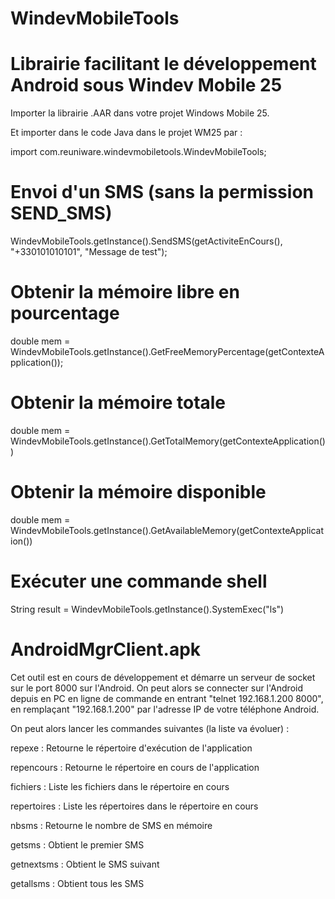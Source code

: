 # WindevMobileTools
# Librairie facilitant le développement Android sous Windev Mobile 25 #

Importer la librairie .AAR dans votre projet Windows Mobile 25.

Et importer dans le code Java dans le projet WM25 par :

import com.reuniware.windevmobiletools.WindevMobileTools;

# Envoi d'un SMS (sans la permission SEND_SMS) #

WindevMobileTools.getInstance().SendSMS(getActiviteEnCours(), "+330101010101", "Message de test");

# Obtenir la mémoire libre en pourcentage #

double mem = WindevMobileTools.getInstance().GetFreeMemoryPercentage(getContexteApplication());

# Obtenir la mémoire totale #

double mem = WindevMobileTools.getInstance().GetTotalMemory(getContexteApplication())

# Obtenir la mémoire disponible #

double mem = WindevMobileTools.getInstance().GetAvailableMemory(getContexteApplication())

# Exécuter une commande shell #

String result = WindevMobileTools.getInstance().SystemExec("ls")

# AndroidMgrClient.apk #

Cet outil est en cours de développement et démarre un serveur de socket sur le port 8000 sur l'Android. On peut alors se connecter sur l'Android depuis en PC en ligne de commande en entrant "telnet 192.168.1.200 8000", en remplaçant "192.168.1.200" par l'adresse IP de votre téléphone Android.

On peut alors lancer les commandes suivantes (la liste va évoluer) :

repexe : Retourne le répertoire d'exécution de l'application

repencours : Retourne le répertoire en cours de l'application

fichiers : Liste les fichiers dans le répertoire en cours

repertoires : Liste les répertoires dans le répertoire en cours

nbsms : Retourne le nombre de SMS en mémoire

getsms : Obtient le premier SMS

getnextsms : Obtient le SMS suivant

getallsms : Obtient tous les SMS

